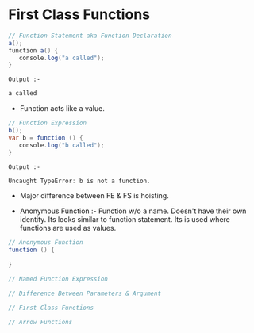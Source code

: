 <h1>First Class Functions</h1>

<p>

```java
// Function Statement aka Function Declaration
a();
function a() {
   console.log("a called");
}
```
<code>Output :- </code>
```java
a called
```

- Function acts like a value.

```java
// Function Expression
b();
var b = function () {
   console.log("b called");
}
```
<code>Output :- </code>
```java
Uncaught TypeError: b is not a function.
```

- Major difference between FE & FS is hoisting.

- Anonymous Function :- Function w/o a name. Doesn't have their own identity. Its looks similar to function statement. Its is used where functions are used as values.

```java
// Anonymous Function 
function () {
   
}
```

```java
// Named Function Expression
```

```java
// Difference Between Parameters & Argument 
```

```java
// First Class Functions 
```

```java
// Arrow Functions
```
</p>